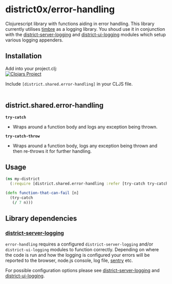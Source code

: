 # district0x/error-handling

Clojurescript library with functions aiding in error handling.
This library currently utilises [timbre](https://github.com/ptaoussanis/timbre) as a logging library.
You shoud use it in conjunction with the [district-server-logging](https://github.com/district0x/district-server-logging) and [district-ui-logging](https://github.com/district0x/district-ui-logging) modules which setup various logging appenders.

## Installation
Add into your project.clj: <br>
[![Clojars Project](https://img.shields.io/clojars/v/district0x/error-handling.svg)](https://clojars.org/district0x/error-handling)

Include `[district.shared.error-handling]` in your CLJS file. <br>
<br>

## district.shared.error-handling
**`try-catch`** <br>
* Wraps around a function body and logs any exception being thrown.

**`try-catch-throw`**
* Wraps around a function body, logs any exception being thrown and then re-throws it for further handling.

## Usage

```clojure
(ns my-district
  (:require [district.shared.error-handling :refer [try-catch try-catch-throw]]))

(defn function-that-can-fail [n]
  (try-catch
   (/ 7 n)))
```

## Library dependencies

### [district-server-logging](https://github.com/district0x/district-server-logging)

`error-handling` requires a configured `district-server-logging` and/or `district-ui-logging` modules to function correctly.
Depending on where the code is run and how the logging is configured your errors will be reported to the browser, node.js console, log file, [sentry](https://sentry.io) etc. <br>

For possible configuration options please see [district-server-logging](https://github.com/district0x/district-server-logging) and [district-ui-logging](https://github.com/district0x/district-ui-logging).

